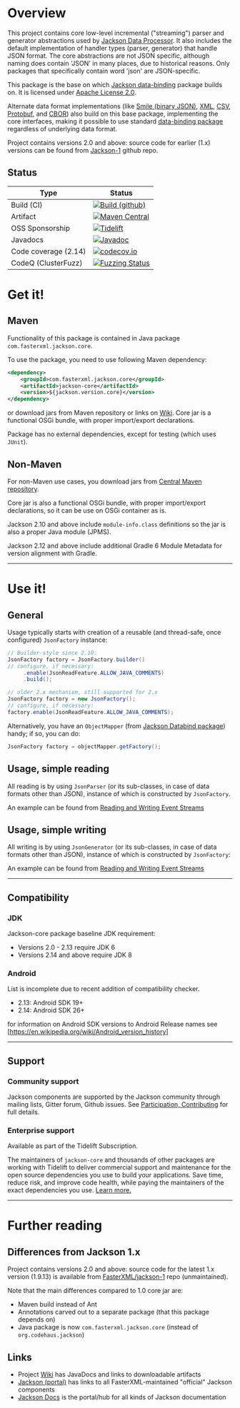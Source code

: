 # Overview

This project contains core low-level incremental ("streaming") parser and generator abstractions used by
[Jackson Data Processor](https://github.com/FasterXML/jackson).
It also includes the default implementation of handler types (parser, generator) that handle JSON format.
The core abstractions are not JSON specific, although naming does contain 'JSON' in many places, due to historical reasons. Only packages that specifically contain word 'json' are JSON-specific.

This package is the base on which [Jackson data-binding](https://github.com/FasterXML/jackson-databind) package builds on.
It is licensed under [Apache License 2.0](https://www.apache.org/licenses/LICENSE-2.0).

Alternate data format implementations (like
[Smile (binary JSON)](https://github.com/FasterXML/jackson-dataformats-binary/tree/master/smile),
[XML](https://github.com/FasterXML/jackson-dataformat-xml),
[CSV](https://github.com/FasterXML/jackson-dataformats-text/tree/master/csv),
[Protobuf](https://github.com/FasterXML/jackson-dataformats-binary/tree/master/protobuf),
and [CBOR](https://github.com/FasterXML/jackson-dataformats-binary/tree/master/cbor))
also build on this base package, implementing the core interfaces,
making it possible to use standard [data-binding package](https://github.com/FasterXML/jackson-databind) regardless of underlying data format.

Project contains versions 2.0 and above: source code for earlier (1.x) versions can be found from
[Jackson-1](../../../jackson-1) github repo.

## Status

| Type | Status |
| ---- | ------ |
| Build (CI) | [![Build (github)](https://github.com/FasterXML/jackson-core/actions/workflows/main.yml/badge.svg)](https://github.com/FasterXML/jackson-core/actions/workflows/main.yml) |
| Artifact | [![Maven Central](https://maven-badges.herokuapp.com/maven-central/com.fasterxml.jackson.core/jackson-core/badge.svg)](https://maven-badges.herokuapp.com/maven-central/com.fasterxml.jackson.core/jackson-core) |
| OSS Sponsorship | [![Tidelift](https://tidelift.com/badges/package/maven/com.fasterxml.jackson.core:jackson-core)](https://tidelift.com/subscription/pkg/maven-com-fasterxml-jackson-core-jackson-core?utm_source=maven-com-fasterxml-jackson-core-jackson-core&utm_medium=referral&utm_campaign=readme) |
| Javadocs | [![Javadoc](https://javadoc.io/badge/com.fasterxml.jackson.core/jackson-core.svg)](https://javadoc.io/doc/com.fasterxml.jackson.core/jackson-core) |
| Code coverage (2.14) | [![codecov.io](https://codecov.io/github/FasterXML/jackson-core/coverage.svg?branch=2.14)](https://codecov.io/github/FasterXML/jackson-core?branch=2.14) |
| CodeQ (ClusterFuzz) | [![Fuzzing Status](https://oss-fuzz-build-logs.storage.googleapis.com/badges/jackson-core.svg)](https://bugs.chromium.org/p/oss-fuzz/issues/list?sort=-opened&can=1&q=proj:jackson-core) |

# Get it!

## Maven

Functionality of this package is contained in 
Java package `com.fasterxml.jackson.core`.

To use the package, you need to use following Maven dependency:

```xml
<dependency>
    <groupId>com.fasterxml.jackson.core</groupId>
    <artifactId>jackson-core</artifactId>
    <version>${jackson.version.core}</version>
</dependency>
```

or download jars from Maven repository or links on [Wiki](../../wiki).
Core jar is a functional OSGi bundle, with proper import/export declarations.

Package has no external dependencies, except for testing (which uses `JUnit`).

## Non-Maven

For non-Maven use cases, you download jars from [Central Maven repository](https://repo1.maven.org/maven2/com/fasterxml/jackson/core/jackson-core/).

Core jar is also a functional OSGi bundle, with proper import/export declarations, so it can be use on OSGi container as is.

Jackson 2.10 and above include `module-info.class` definitions so the jar is also a proper Java module (JPMS).

Jackson 2.12 and above include additional Gradle 6 Module Metadata for version alignment with Gradle.

-----
# Use it!

## General

Usage typically starts with creation of a reusable (and thread-safe, once configured) `JsonFactory` instance:

```java
// Builder-style since 2.10:
JsonFactory factory = JsonFactory.builder()
// configure, if necessary:
     .enable(JsonReadFeature.ALLOW_JAVA_COMMENTS)
     .build();

// older 2.x mechanism, still supported for 2.x
JsonFactory factory = new JsonFactory();
// configure, if necessary:
factory.enable(JsonReadFeature.ALLOW_JAVA_COMMENTS);
```

Alternatively, you have an `ObjectMapper` (from [Jackson Databind package](https://github.com/FasterXML/jackson-databind)) handy; if so, you can do:

```java
JsonFactory factory = objectMapper.getFactory();
```

## Usage, simple reading

All reading is by using `JsonParser` (or its sub-classes, in case of data formats other than JSON),
instance of which is constructed by `JsonFactory`.

An example can be found from [Reading and Writing Event Streams](http://www.cowtowncoder.com/blog/archives/2009/01/entry_132.html)

## Usage, simple writing

All writing is by using `JsonGenerator` (or its sub-classes, in case of data formats other than JSON),
instance of which is constructed by `JsonFactory`:

An example can be found from [Reading and Writing Event Streams](http://www.cowtowncoder.com/blog/archives/2009/01/entry_132.html)

-----
## Compatibility

### JDK

Jackson-core package baseline JDK requirement:

* Versions 2.0 - 2.13 require JDK 6
* Versions 2.14 and above require JDK 8

### Android

List is incomplete due to recent addition of compatibility checker.

* 2.13: Android SDK 19+
* 2.14: Android SDK 26+

for information on Android SDK versions to Android Release names see [https://en.wikipedia.org/wiki/Android_version_history]

-----

## Support

### Community support

Jackson components are supported by the Jackson community through mailing lists, Gitter forum, Github issues. See [Participation, Contributing](../../../jackson#participation-contributing) for full details.

### Enterprise support

Available as part of the Tidelift Subscription.

The maintainers of `jackson-core` and thousands of other packages are working with Tidelift to deliver commercial support and maintenance for the open source dependencies you use to build your applications. Save time, reduce risk, and improve code health, while paying the maintainers of the exact dependencies you use. [Learn more.](https://tidelift.com/subscription/pkg/maven-com-fasterxml-jackson-core-jackson-core?utm_source=maven-com-fasterxml-jackson-core-jackson-core&utm_medium=referral&utm_campaign=enterprise&utm_term=repo)

-----

# Further reading

## Differences from Jackson 1.x

Project contains versions 2.0 and above: source code for the latest 1.x version (1.9.13) is available from
[FasterXML/jackson-1](https://github.com/FasterXML/jackson-1) repo (unmaintained).

Note that the main differences compared to 1.0 core jar are:

* Maven build instead of Ant
* Annotations carved out to a separate package (that this package depends on)
* Java package is now `com.fasterxml.jackson.core` (instead of `org.codehaus.jackson`)

## Links

* Project  [Wiki](../../wiki) has JavaDocs and links to downloadable artifacts
* [Jackson (portal)](https://github.com/FasterXML/jackson) has links to all FasterXML-maintained "official" Jackson components
* [Jackson Docs](https://github.com/FasterXML/jackson-docs) is the portal/hub for all kinds of Jackson documentation
